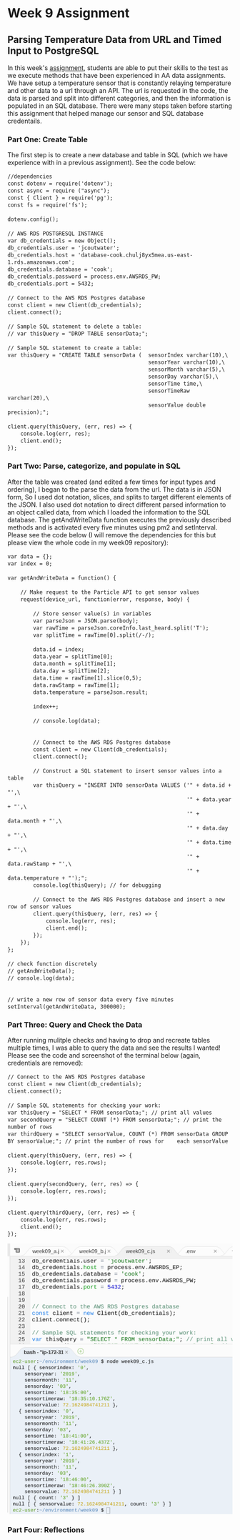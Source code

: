 # Week 9 Assignment
## Parsing Temperature Data from URL and Timed Input to PostgreSQL

In this week's [assignment](https://github.com/visualizedata/data-structures/blob/master/weekly_assignment_09.md), students are able to put their skills to the test as we execute methods that have been experienced in AA data assignments. We have setup a temperature sensor that is constantly relaying temperature and other data to a url through an API. The url is requested in the code, the data is parsed and split into different categories, and then the information is populated in an SQL database. There were many steps taken before starting this assignment that helped manage our sensor and SQL database credentails.

### Part One: Create Table

The first step is to create a new database and table in SQL (which we have experience with in a previous assignment). See the code below:


    //dependencies
    const dotenv = require('dotenv');
    const async = require ("async"); 
    const { Client } = require('pg');
    const fs = require('fs');

    dotenv.config();

    // AWS RDS POSTGRESQL INSTANCE
    var db_credentials = new Object();
    db_credentials.user = 'jcoutwater';
    db_credentials.host = 'database-cook.chulj8yx5mea.us-east-1.rds.amazonaws.com';
    db_credentials.database = 'cook';
    db_credentials.password = process.env.AWSRDS_PW;
    db_credentials.port = 5432;

    // Connect to the AWS RDS Postgres database
    const client = new Client(db_credentials);
    client.connect();

    // Sample SQL statement to delete a table: 
    // var thisQuery = "DROP TABLE sensorData;";

    // Sample SQL statement to create a table: 
    var thisQuery = "CREATE TABLE sensorData (  sensorIndex varchar(10),\
                                                sensorYear varchar(10),\
                                                sensorMonth varchar(5),\
                                                sensorDay varchar(5),\
                                                sensorTime time,\
                                                sensorTimeRaw varchar(20),\
                                                sensorValue double precision);";

    client.query(thisQuery, (err, res) => {
        console.log(err, res);
        client.end();
    });


### Part Two: Parse, categorize, and populate in SQL

After the table was created (and edited a few times for input types and ordering), I began to the parse the data from the url. The data is in JSON form, So I used dot notation, slices, and splits to target different elements of the JSON. I also used dot notation to direct different parsed information to an object called data, from which I loaded the information to the SQL database. The getAndWriteData function executes the previously described methods and is activated every five minutes using pm2 and setInterval. Please see the code below (I will remove the dependencies for this but please view the whole code in my week09 repository):


    var data = {};
    var index = 0;

    var getAndWriteData = function() {

        // Make request to the Particle API to get sensor values
        request(device_url, function(error, response, body) {

            // Store sensor value(s) in variables
            var parseJson = JSON.parse(body);
            var rawTime = parseJson.coreInfo.last_heard.split('T');
            var splitTime = rawTime[0].split(/-/);

            data.id = index;
            data.year = splitTime[0];
            data.month = splitTime[1];
            data.day = splitTime[2];
            data.time = rawTime[1].slice(0,5);
            data.rawStamp = rawTime[1];
            data.temperature = parseJson.result;

            index++;

            // console.log(data);


            // Connect to the AWS RDS Postgres database
            const client = new Client(db_credentials);
            client.connect();

            // Construct a SQL statement to insert sensor values into a table
            var thisQuery = "INSERT INTO sensorData VALUES ('" + data.id + "',\
                                                            '" + data.year + "',\
                                                            '" + data.month + "',\
                                                            '" + data.day + "',\
                                                            '" + data.time + "',\
                                                            '" + data.rawStamp + "',\
                                                            '" + data.temperature + "');";
            console.log(thisQuery); // for debugging

            // Connect to the AWS RDS Postgres database and insert a new row of sensor values
            client.query(thisQuery, (err, res) => {
                console.log(err, res);
                client.end();
            });
        });
    };

    // check function discretely
    // getAndWriteData();
    // console.log(data);


    // write a new row of sensor data every five minutes
    setInterval(getAndWriteData, 300000);


### Part Three: Query and Check the Data

After running mulitple checks and having to drop and recreate tables multiple times, I was able to query the data and see the results I wanted! Please see the code and screenshot of the terminal below (again, credentials are removed):


    // Connect to the AWS RDS Postgres database
    const client = new Client(db_credentials);
    client.connect();

    // Sample SQL statements for checking your work: 
    var thisQuery = "SELECT * FROM sensorData;"; // print all values
    var secondQuery = "SELECT COUNT (*) FROM sensorData;"; // print the number of rows
    var thirdQuery = "SELECT sensorValue, COUNT (*) FROM sensorData GROUP BY sensorValue;"; // print the number of rows for    each sensorValue

    client.query(thisQuery, (err, res) => {
        console.log(err, res.rows);
    });

    client.query(secondQuery, (err, res) => {
        console.log(err, res.rows);
    });

    client.query(thirdQuery, (err, res) => {
        console.log(err, res.rows);
        client.end();
    });
  
  

![alt text](https://github.com/joutwater/Data-Structures/blob/master/week09/query_proof.png)


### Part Four: Reflections

